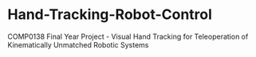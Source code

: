 # Hand-Tracking-Robot-Control
COMP0138 Final Year Project - Visual Hand Tracking for Teleoperation of Kinematically Unmatched Robotic Systems
